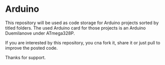 # Arduino

This repository will be used as code storage for Arduino projects sorted by titled folders. The used Arduino card for those projects is an Arduino Duemilanove under ATmega328P.

If you are interested by this repository, you cna fork it, share it or just pull to improve the posted code.

Thanks for support.
